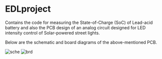 # EDLproject

Contains the code for measuring the State-of-Charge (SoC) of Lead-acid battery and also the PCB design of an analog circuit designed for LED intensity control of Solar-powered street lights.

Below are the schematic and board diagrams of the above-mentioned PCB.

![sche](https://user-images.githubusercontent.com/45922320/114934182-372d6f80-9e57-11eb-9474-3381d3ea2353.png)
![brd](https://user-images.githubusercontent.com/45922320/114933537-668fac80-9e56-11eb-81a0-f0b4749ca421.png)
